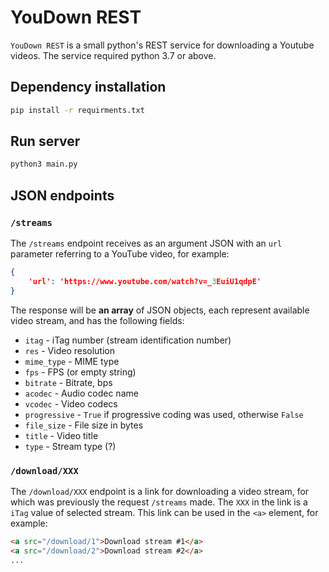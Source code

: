 # YouDown REST

`YouDown REST` is a small python's REST service for downloading a Youtube videos. The service required python 3.7 or above.


## Dependency installation

```bash
pip install -r requirments.txt
```

## Run server

```bash
python3 main.py
```

## JSON endpoints

### `/streams`

The `/streams` endpoint receives as an argument JSON with an `url` parameter referring to a YouTube video, for example:

```json
{
	'url': 'https://www.youtube.com/watch?v=_3EuiU1qdpE'
}
```

The response will be **an array** of JSON objects, each represent available video stream, and has the following fields:

- `itag` - iTag number (stream identification number)
- `res` - Video resolution
- `mime_type` - MIME type
- `fps` - FPS (or empty string)
- `bitrate` - Bitrate, bps
- `acodec` - Audio codec name
- `vcodec` - Video codecs
- `progressive` - `True` if progressive coding was used, otherwise `False`
- `file_size` - File size in bytes
- `title` - Video title
- `type` - Stream type (?)


### `/download/XXX`

The `/download/XXX` endpoint is a link for downloading a video stream, for which was previously the request `/streams` made. The `XXX` in the link is a `iTag` value of selected stream. This link can be used in the `<a>` element, for example:

```html
<a src="/download/1">Download stream #1</a>
<a src="/download/2">Download stream #2</a>
...
```
